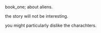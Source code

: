 book_one; about aliens. 

the story will not be interesting.

you might particularly dislike the charachters.
